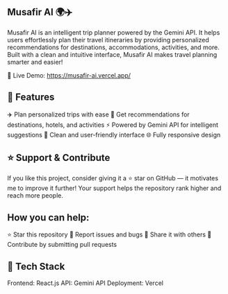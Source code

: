 ## Musafir AI 🌍✈️


Musafir AI is an intelligent trip planner powered by the Gemini API. It helps users effortlessly plan their travel itineraries by providing personalized recommendations for destinations, accommodations, activities, and more. Built with a clean and intuitive interface, Musafir AI makes travel planning smarter and easier!

🔗 Live Demo: https://musafir-ai.vercel.app/


## 🚀 Features
✈️ Plan personalized trips with ease
🏨 Get recommendations for destinations, hotels, and activities
⚡ Powered by Gemini API for intelligent suggestions
🎨 Clean and user-friendly interface
🌐 Fully responsive design


## ⭐ Support & Contribute
If you like this project, consider giving it a ⭐ star on GitHub — it motivates me to improve it further!
Your support helps the repository rank higher and reach more people.

## How you can help:
⭐ Star this repository
🐞 Report issues and bugs
📢 Share it with others
🚀 Contribute by submitting pull requests



## 🔧 Tech Stack
Frontend: React.js
API: Gemini API
Deployment: Vercel
